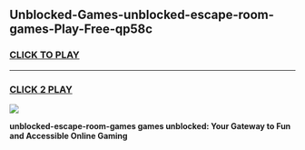 
## Unblocked-Games-unblocked-escape-room-games-Play-Free-qp58c
<h3>
<a href="https://premium76.site?title=unblocked-escape-room-games&ref=19M">CLICK TO PLAY</a></h3>
<hr>

<h3>
<a href="https://premium76.site?title=unblocked-escape-room-games&ref=19M">CLICK 2 PLAY</a>
  
</h3>

<a href="https://premium76.site?title=unblocked-escape-room-games&ref=19M"><img src="https://clearcache.store/games.png"></a>


**unblocked-escape-room-games games unblocked: Your Gateway to Fun and Accessible Online Gaming**

